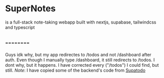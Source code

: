 # **SuperNotes**
is a full-stack note-taking webapp built with nextjs, supabase, tailwindcss and typescript


## --------


Guys idk why, but my app redirectes to /todos and not /dashboard after auth. Even though I manually type /dashboard, it still redirects to /todos. I dont why, but it happens. I have corrected every ("/todos") I could find, but still. _Note_: I have copied some of the backend's code from [Supatodo](https://github.com/jolbol1/Supatodo)
